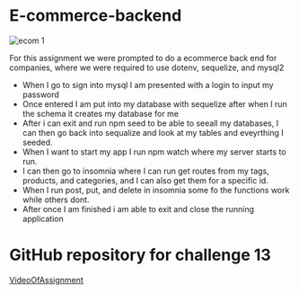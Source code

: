 # E-commerce-backend

![ecom 1](https://github.com/rdiego56/E-commerce-backend/assets/128023854/c32aff89-2bf7-495f-a303-835dcf1fa26b)

For this assignment we were prompted to do a ecommerce back end for companies, where we were required to use dotenv, sequelize, and mysql2

* When I go to sign into mysql I am presented with a login to input my password
* Once entered I am put into my database with sequelize after when I run the schema it creates my database for me
* After i can exit and run npm seed to be able to seeall my databases, I can then go back into sequalize and look at my tables and eveyrthing I seeded.
* When I want to start my app I run npm watch where my server starts to run.
* I can then go to insomnia where I can run get routes from my tags, products, and categories, and I can also get them for a specific id.
* When I run post, put, and delete in insomnia some fo the functions work while others dont.
* After once I am finished i am able to exit  and close the running application


# GitHub repository for challenge 13


[VideoOfAssignment](https://github.com/rdiego56/E-commerce-backend/assets/128023854/ae8d1167-f83f-4410-b1c7-6e1f47bed203)
